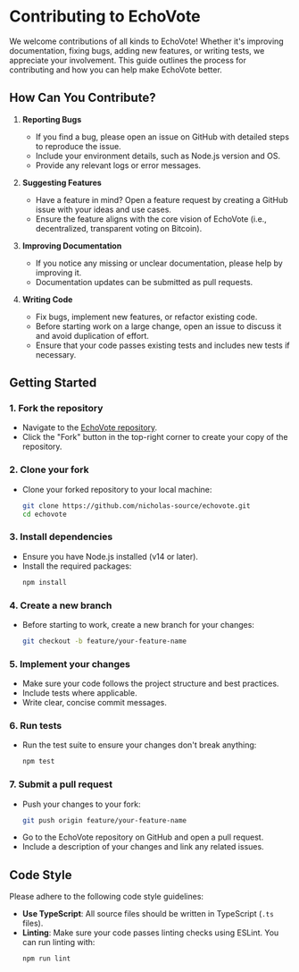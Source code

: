 # Contributing to EchoVote

We welcome contributions of all kinds to EchoVote! Whether it's improving documentation, fixing bugs, adding new features, or writing tests, we appreciate your involvement. This guide outlines the process for contributing and how you can help make EchoVote better.

## How Can You Contribute?

1. **Reporting Bugs**

   - If you find a bug, please open an issue on GitHub with detailed steps to reproduce the issue.
   - Include your environment details, such as Node.js version and OS.
   - Provide any relevant logs or error messages.

2. **Suggesting Features**

   - Have a feature in mind? Open a feature request by creating a GitHub issue with your ideas and use cases.
   - Ensure the feature aligns with the core vision of EchoVote (i.e., decentralized, transparent voting on Bitcoin).

3. **Improving Documentation**

   - If you notice any missing or unclear documentation, please help by improving it.
   - Documentation updates can be submitted as pull requests.

4. **Writing Code**
   - Fix bugs, implement new features, or refactor existing code.
   - Before starting work on a large change, open an issue to discuss it and avoid duplication of effort.
   - Ensure that your code passes existing tests and includes new tests if necessary.

## Getting Started

### 1. Fork the repository

- Navigate to the [EchoVote repository](https://github.com/nicholas-source/echovote).
- Click the "Fork" button in the top-right corner to create your copy of the repository.

### 2. Clone your fork

- Clone your forked repository to your local machine:
  ```bash
  git clone https://github.com/nicholas-source/echovote.git
  cd echovote
  ```

### 3. Install dependencies

- Ensure you have Node.js installed (v14 or later).
- Install the required packages:
  ```bash
  npm install
  ```

### 4. Create a new branch

- Before starting to work, create a new branch for your changes:
  ```bash
  git checkout -b feature/your-feature-name
  ```

### 5. Implement your changes

- Make sure your code follows the project structure and best practices.
- Include tests where applicable.
- Write clear, concise commit messages.

### 6. Run tests

- Run the test suite to ensure your changes don't break anything:
  ```bash
  npm test
  ```

### 7. Submit a pull request

- Push your changes to your fork:
  ```bash
  git push origin feature/your-feature-name
  ```
- Go to the EchoVote repository on GitHub and open a pull request.
- Include a description of your changes and link any related issues.

## Code Style

Please adhere to the following code style guidelines:

- **Use TypeScript**: All source files should be written in TypeScript (`.ts` files).
- **Linting**: Make sure your code passes linting checks using ESLint. You can run linting with:
  ```bash
  npm run lint
  ```
